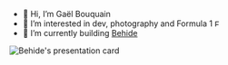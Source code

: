 - 👋 Hi, I’m Gaël Bouquain
- 👀 I’m interested in dev, photography and Formula 1 <img src="https://logodownload.org/wp-content/uploads/2016/11/formula-1-logo-7.png" alt="Formula 1 logo" style="height: 12px;" />
- 🌱 I’m currently building [Behide](https://gitlab.com/carne-8/behide/behide-game)

<img src="https://gitlab.com/carne-8/behide/behide-game/-/raw/main/Assets/Images/Presentation%20card.png"
     alt="Behide's presentation card" />
